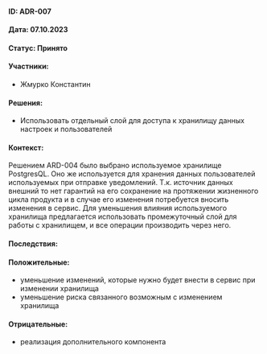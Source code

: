 #### ID: ADR-007

#### Дата: 07.10.2023

#### Статус: Принято

#### Участники:
* Жмурко Константин

#### Решения:
* Использовать отдельный слой для доступа к хранилищу данных настроек и пользователей

#### Контекст:
Решением ARD-004 было выбрано используемое хранилище PostgresQL. Оно же используется для хранения данных пользователей
используемых при отправке уведомлений. Т.к. источник данных внешний то нет гарантий на его сохранение на протяжении
жизненного цикла продукта и в случае его изменения потребуется вносить изменения в сервис. Для уменьшения влияния
используемого хранилища предлагается использовать промежуточный слой для работы с хранилищем, и все операции производить через него.

#### Последствия:

#### Положительные:
* уменьшение изменений, которые нужно будет внести в сервис при изменении хранилища
* уменьшение риска связанного возможным с изменением хранилища

#### Отрицательные:
* реализация дополнительного компонента
